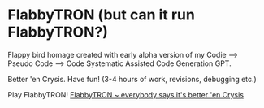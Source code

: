 # FlabbyTRON (but can it run FlabbyTRON?)
Flappy bird homage created with early alpha version of my Codie --> Pseudo Code --> Code Systematic Assisted Code Generation GPT. 

Better 'en Crysis. Have fun! (3-4 hours of work, revisions, debugging etc.)

Play FlabbyTRON! 
[FlabbyTRON ~ everybody says it's better 'en Crysis](https://pgleamy.github.io/FlabbyTRON/)


